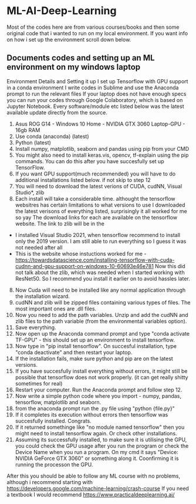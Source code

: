# ML-AI-Deep-Learning
Most of the codes here are from various courses/books and then some original code that i wanted to run on my local environment. 
If you want info on how i set up the environment scroll down below.

Documents codes and setting up an ML environment on my windows laptop
----------------------------------------------------------------------
Environment Details and Setting it up
I set up Tensorflow with GPU support in a conda environment 
I write codes in Sublime and use the Anaconda prompt to run the relevant files
If your laptop does not have enough specs you can run your codes through Google Colaboratory, which is based on Jupyter Notebook.
Every software/module etc listed below was the latest available update directly from the source.
1. Asus ROG G14 - Windows 10 Home - NVIDIA GTX 3060 Laptop-GPU - 16gb RAM
2. Use conda (anaconda) (latest)
3. Python (latest)
4. Install numpy, matplotlib, seaborn and pandas using pip from your CMD
5.  You might also need to install keras.vis, opencv, tf-explain using the pip commands. You can do this after you have succesfully set up TensorFlow.
6. If you want GPU support(much recommended) you will have to do additional installations listed below. if not skip to step 12
7. You will need to download the latest verions of CUDA, cudNN, Visual Studio*, zlib 
8. Each install will take a considerable time. althought the tensorflow websitres has certain limitations to what versions to use
I downloaded the latest verisons of everything listed, surprisingly it all worked for me so yay
The download links for each are available on the tensorflow website. The link to zlib will be in the 
* I installed Visual Studio 2021, when tensorflow recommend to install only the 2019 version. I am still able to run everything so I guess it was not needed after all
* This is the website whose instuctions worked for me - https://towardsdatascience.com/installing-tensorflow-with-cuda-cudnn-and-gpu-support-on-windows-10-60693e46e781
Now this did not talk about the zlib, which was needed when I started working with ResNet50. So I recommend you install it earlier on to avoid hassles later.
8. Now Cuda will need to be installed like any normal application through the installation wizard.
9. cudNN and zlib will be zipped files containing various types of files. The most important ones are .dll files. 
10. Now you need to add the path variables. Unzip and add the cudNN and zlib files to the path variable (from the environmental variables option).
11. Save everything.
12. Now open up the Anaconda command prompt and type "conda activate TF-GPU" - this should set up an environment to install tensorflow.
13. Now type in "pip install tensorflow". On succesful installation, type "conda deactivate" and then restart your laptop. 
14. If the installation fails, make sure python and pip are on the latest versions. 
15. If you have succesfully install everything without errors, it might still be possible that tensorflow does not work properly. (it can get really shitty sometimes for real)
16. Restart your computer. Run the Anaconda prompt and follow step 12.
17. Now write a simple python code where you import - numpy, pandas, tensorflow, matplotlib and seaborn.
18. from the anaconda prompt run the .py file using "python {file.py}" 
19. If it completes its execution without errors then tensorflow was succesfully installed. Congrats.
20. If it returned somethinge like "no module named tensorflow" then you might need to install tensorflow again. Or check other installations.
21. Assuming its successfully installed, to make sure it is utilising the GPU, you could check the GPU usage after you run the program or
check the Device Name when you run a program. On my cmd it says "Device: NVIDIA GeForce GTX 3060" or something along it. Coonfirming it is running the processon the GPU.

After this you should be able to follow any ML course with no problems, although i recommend starting with https://developers.google.com/machine-learning/crash-course
If you need a textbook I would recommend https://www.practicaldeeplearning.ai/
